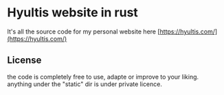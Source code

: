 # Hyultis website in rust

It's all the source code for my personal website here [https://hyultis.com/](https://hyultis.com/)

## License

the code is completely free to use, adapte or improve to your liking.
anything under the "static" dir is under private licence.